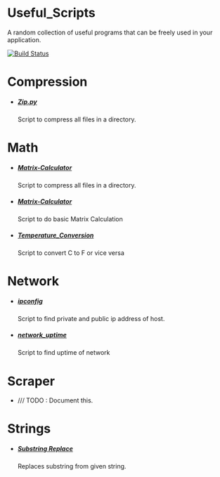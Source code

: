 # Useful_Scripts
A random collection of useful programs that can be freely used in your application.

[![Build Status](https://travis-ci.org/joemccann/dillinger.svg?branch=master)](https://github.com/Corruption13)
# Compression
- ##### [Zip.py]()
    Script to compress all files in a directory.

# Math
- ##### [Matrix-Calculator](#)
     Script to compress all files in a directory.
- ##### [Matrix-Calculator](#)
     Script to do basic Matrix Calculation
- ##### [Temperature_Conversion](#)
    Script to convert C to F or vice versa
    
# Network
- ##### [ipconfig](#)
     Script to find private and public ip address of host.
- ##### [network_uptime](#)
     Script to find uptime of network

# Scraper
-  /// TODO : Document this.
# Strings
-  ##### [Substring Replace](#)
     Replaces substring from given string.


    